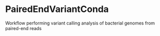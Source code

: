# PairedEndVariantConda
Workflow performing variant calling analysis of bacterial genomes from paired-end reads
